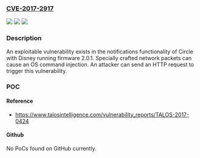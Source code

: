### [CVE-2017-2917](https://cve.mitre.org/cgi-bin/cvename.cgi?name=CVE-2017-2917)
![](https://img.shields.io/static/v1?label=Product&message=Circle&color=blue)
![](https://img.shields.io/static/v1?label=Version&message=firmware%202.0.1%20&color=brightgreen)
![](https://img.shields.io/static/v1?label=Vulnerability&message=command%20injection&color=brightgreen)

### Description

An exploitable vulnerability exists in the notifications functionality of Circle with Disney running firmware 2.0.1. Specially crafted network packets can cause an OS command injection. An attacker can send an HTTP request to trigger this vulnerability.

### POC

#### Reference
- https://www.talosintelligence.com/vulnerability_reports/TALOS-2017-0424

#### Github
No PoCs found on GitHub currently.

